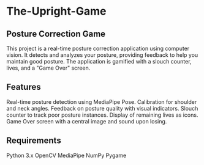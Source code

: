 # The-Upright-Game

## Posture Correction Game
This project is a real-time posture correction application using computer vision. It detects and analyzes your posture, providing feedback to help you maintain good posture. The application is gamified with a slouch counter, lives, and a "Game Over" screen.

## Features
Real-time posture detection using MediaPipe Pose.
Calibration for shoulder and neck angles.
Feedback on posture quality with visual indicators.
Slouch counter to track poor posture instances.
Display of remaining lives as icons.
Game Over screen with a central image and sound upon losing.

## Requirements
Python 3.x
OpenCV
MediaPipe
NumPy
Pygame
